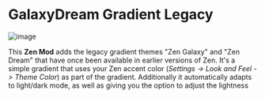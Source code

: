 # GalaxyDream Gradient Legacy

![image](https://raw.githubusercontent.com/CosmoCreeper/Zen-Themes/refs/heads/main/GalaxyDreamGradient/image.png)

This **Zen Mod** adds the legacy gradient themes "Zen Galaxy" and "Zen Dream" that have once been available in earlier versions of Zen.
It's a simple gradient that uses your Zen accent color (*Settings -> Look and Feel -> Theme Color*) as part of the gradient.
Additionally it automatically adapts to light/dark mode, as well as giving you the option to adjust the lightness
